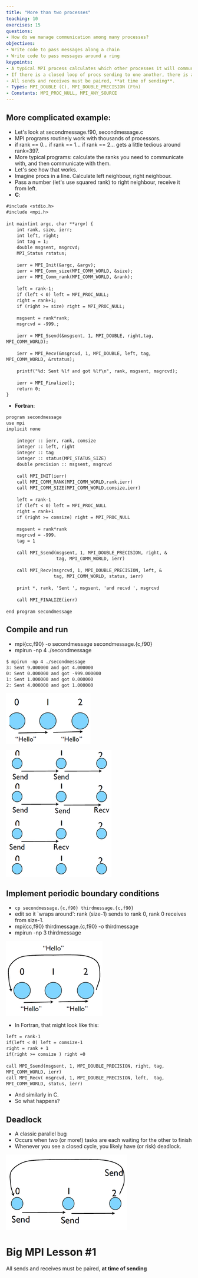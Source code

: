 ```yaml
---
title: "More than two processes"
teaching: 10
exercises: 15
questions:
- How do we manage communication among many processes?
objectives:
- Write code to pass messages along a chain
- Write code to pass messages around a ring
keypoints:
- A typical MPI process calculates which other processes it will communicate with.
- If there is a closed loop of procs sending to one another, there is a risk of deadlock.
- All sends and receives must be paired, **at time of sending**.
- Types: MPI_DOUBLE (C), MPI_DOUBLE_PRECISION (Ftn)
- Constants: MPI_PROC_NULL, MPI_ANY_SOURCE
---
```


## More complicated example:
- Let's look at secondmessage.f90, secondmessage.c
- MPI programs routinely work with thousands of processors.
- if rank == 0... if rank == 1... if rank == 2...  gets a little tedious around rank=397.
- More typical programs: calculate the ranks you need to communicate with, and then communicate with them.
- Let's see how that works.
- Imagine procs in a line. Calculate left neighbour, right neighbour.
- Pass a number (let's use squared rank) to right neighbour, receive it from left.
- **C**:

```
#include <stdio.h>
#include <mpi.h>

int main(int argc, char **argv) {
    int rank, size, ierr;
    int left, right;
    int tag = 1;
    double msgsent, msgrcvd;
    MPI_Status rstatus;

    ierr = MPI_Init(&argc, &argv);
    ierr = MPI_Comm_size(MPI_COMM_WORLD, &size);
    ierr = MPI_Comm_rank(MPI_COMM_WORLD, &rank);

    left = rank-1;
    if (left < 0) left = MPI_PROC_NULL;
    right = rank+1;
    if (right >= size) right = MPI_PROC_NULL;

    msgsent = rank*rank;
    msgrcvd = -999.;

    ierr = MPI_Ssend(&msgsent, 1, MPI_DOUBLE, right,tag, MPI_COMM_WORLD); 
                     
    ierr = MPI_Recv(&msgrcvd, 1, MPI_DOUBLE, left, tag, MPI_COMM_WORLD, &rstatus);

    printf("%d: Sent %lf and got %lf\n", rank, msgsent, msgrcvd);

    ierr = MPI_Finalize();
    return 0;
}
```
- **Fortran**:

```
program secondmessage
use mpi
implicit none

    integer :: ierr, rank, comsize
    integer :: left, right
    integer :: tag
    integer :: status(MPI_STATUS_SIZE)
    double precision :: msgsent, msgrcvd

    call MPI_INIT(ierr)
    call MPI_COMM_RANK(MPI_COMM_WORLD,rank,ierr)
    call MPI_COMM_SIZE(MPI_COMM_WORLD,comsize,ierr)

    left = rank-1
    if (left < 0) left = MPI_PROC_NULL 
    right = rank+1
    if (right >= comsize) right = MPI_PROC_NULL 

    msgsent = rank*rank
    msgrcvd = -999.
    tag = 1
  
    call MPI_Ssend(msgsent, 1, MPI_DOUBLE_PRECISION, right, &
                   tag, MPI_COMM_WORLD, ierr)
              
    call MPI_Recv(msgrcvd, 1, MPI_DOUBLE_PRECISION, left, & 
                  tag, MPI_COMM_WORLD, status, ierr)
                  
    print *, rank, 'Sent ', msgsent, 'and recvd ', msgrcvd

    call MPI_FINALIZE(ierr)

end program secondmessage
```

## Compile and run

- mpi{cc,f90} -o secondmessage secondmessage.{c,f90}
- mpirun -np 4 ./secondmessage

```
$ mpirun -np 4 ./secondmessage
3: Sent 9.000000 and got 4.000000
0: Sent 0.000000 and got -999.000000
1: Sent 1.000000 and got 0.000000
2: Sent 4.000000 and got 1.000000
```

![Results of secondmessage](../fig/hello.png)

![send recieve](../fig/sendreciev.png)

## Implement periodic boundary conditions

- `cp secondmessage.{c,f90} thirdmessage.{c,f90}`
- edit so it `wraps around': rank (size-1) sends to rank 0, rank 0 receives from size-1.
- mpi{cc,f90} thirdmessage.{c,f90} -o thirdmessage
- mpirun -np 3 thirdmessage

![Implementperiodicboundary](../fig/Implementperiodicboundary.png)

- In Fortran, that might look like this:

```
left = rank-1   
if(left < 0) left = comsize-1  
right = rank + 1
if(right >= comsize ) right =0  

call MPI_Ssend(msgsent, 1, MPI_DOUBLE_PRECISION, right, tag, MPI_COMM_WORLD, ierr)  
call MPI_Recv( msgrcvd, 1, MPI_DOUBLE_PRECISION, left,  tag, MPI_COMM_WORLD, status, ierr)
```
- And similarly in C.
- So what happens?

## Deadlock
* A classic parallel bug
* Occurs when two (or more!) tasks are each waiting for the other to finish
* Whenever you see a closed cycle, you likely have (or risk) deadlock.

![deadlock](../fig/deadlock.png)

# Big MPI Lesson #1

All sends and receives must be paired, **at time of sending**

